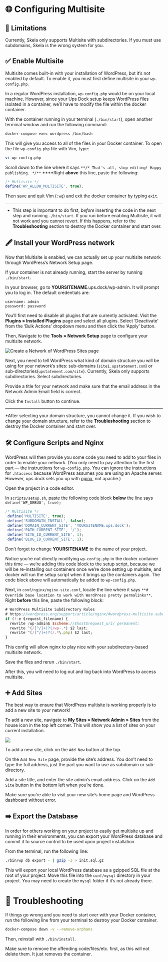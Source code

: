 # 🌐 Configuring Multisite
## 🔗 Limitations

Currently, Skela only supports Multisite with subdirectories. If you must use subdomains, Skela is the wrong system for you. 



## ✅ Enable Multisite

Multisite comes built-in with your installation of WordPress, but it’s not enabled by default. To enable it, you must first define multisite in your `wp-config.php`.

In a regular WordPress installation, `wp-config.php` would be on your local machine. However, since your Ups Dock setup keeps WordPress files isolated in a container, we’ll have to modify the file within the docker container. 

With the container running in your terminal (`./bin/start`), open another terminal window and run the following command:

```zsh
docker-compose exec wordpress /bin/bash
```

This will give you access to all of the files in your Docker container. To open the file `wp-config.php` file with Vim, type:


```zsh
vi wp-config.php
```

Scroll down to the line where it says `**/* That's all, stop editing! Happy publishing. */**` ****Right **above** this line, paste the following:


```javascript
/* Multisite */
define('WP_ALLOW_MULTISITE', true);
```                                                                     

Then save and quit Vim (`:wq`) and exit the docker container by typing `exit`.


----------

* This step is important to do first, *before* inserting the code in the next step and running `./bin/start`. If you run before enabling Multisite, it will not work and you cannot revert. If this happens, refer to the **Troubleshooting** section to destroy the Docker container and start over.



## 🖋 Install your WordPress network

Now that Multisite is enabled, we can actually set up your multisite network through WordPress’s Network Setup page.

If your container is not already running, start the server by running  `./bin/start`. 

In your browser, go to **YOURSITENAME**.ups.dock/wp-admin. It will prompt you to log in. The default credentials are:

    username: admin
    password: password

You’ll first need to disable all plugins that are currently activated. Visit the **Plugins » Installed Plugins** page and select all plugins. Select ‘Deactivate’ from the ‘Bulk Actions’ dropdown menu and then click the ‘Apply’ button.

Then, Navigate to the **Tools » Network Setup** page to configure your multisite network. 


![Create a Network of WordPress Sites page](https://i0.wp.com/wordpress.org/support/files/2018/11/network-create.png?fit=1024%2C743&ssl=1)



Next, you need to tell WordPress what kind of domain structure you will be using for your network’s sites: sub-domains (`site1.upstatement.com`) or sub-directories(`upstatement.com/site`). Currently, Skela only supports subdirectories. Select subdirectories.

Provide a title for your network and make sure that the email address in the Network Admin Email field is correct.

Click the `Install` button to continue. 


----------

*After selecting your domain structure, you cannot change it. If you wish to change your domain structure, refer to the **Troubleshooting** section to destroy the Docker container and start over.



## 🛠 Configure Scripts and Nginx 

WordPress will then provide you some code you need to add to your files in order to enable your network. (You only need to pay attention to the first part — the instructions for `wp-config.php`. You can ignore the instructions for `.htaccess` because WordPress assumes you are using an Apache server. However, ups dock sets you up with [nginx](https://www.nginx.com/), not apache.)

Open the project in a code editor. 

In `scripts/setup.sh`, paste the following code block **below** the line says `define('WP_DEBUG', true);`


```javascript
/* Multisite */
 define('MULTISITE', true);
 define('SUBDOMAIN_INSTALL', false);
 define('DOMAIN_CURRENT_SITE', 'YOURSITENAME.ups.dock');
 define('PATH_CURRENT_SITE', '/');
 define('SITE_ID_CURRENT_SITE', 1);
 define('BLOG_ID_CURRENT_SITE', 1);
 ```

Don’t forget to change **YOURSITENAME** to the name of your project.

Notice you’re not directly modifying `wp-config.php` in the docker container this time — we’re adding this code block to the setup script, because we will be re-installing our containers once we’re done setting up multisite, and docker will run the setup script when it brings up the containers again. The code block above will automatically be added to `wp-config.php`.


Next, in `conf/nginx/nginx-site.conf`, locate the line where it says `**# Override base location to work with WordPress pretty permalinks**`**.** Right **before** this line, paste the following block:

```javascript
# WordPress Multisite Subdirectory Rules   
# https://wordpress.org/support/article/nginx/#wordpress-multisite-subdirectory-rules      
if (!-e $request_filename) {          
  rewrite /wp-admin$ $scheme://$host$request_uri/ permanent;          
  rewrite ^(/[^/]+)?(/wp-.*) $2 last;          
  rewrite ^(/[^/]+)?(/.*\.php) $2 last;      
}
```

This config will allow nginx to play nice with your subdirectory-based multisite network.

Save the files and rerun `./bin/start`.

After this, you will need to log out and log back into WordPress to access multisite.



## ➕ Add Sites

The best way to ensure that WordPress multisite is working properly is to add a new site to your network!

To add a new site, navigate to **My Sites » Network Admin » Sites** from the house icon in the top left corner. This will show you a list of sites on your current installation.


![](https://paper-attachments.dropbox.com/s_E2E20ECA9384D2EC84AC7E267F57CE88F99A1E729B7D89FCC58370D717AC0FD7_1580360656682_image.png)


To add a new site, click on the `Add New` button at the top.

On the `Add New Site` page, provide the site’s address. You don’t need to type the full address, just the part you want to use as subdomain or sub-directory.

Add a site title, and enter the site admin’s email address. Click on the `Add Site` button in the bottom left when you’re done.

Make sure you’re able to visit your new site’s home page and WordPress dashboard without error.



## ➡️ Export the Database

In order for others working on your project to easily get multisite up and running in their environments, you can export your WordPress database and commit it to source control to be used upon project installation.

From the terminal, run the following line:

```zsh
./bin/wp db export - | gzip -3 > init.sql.gz
```

This will export your local WordPress database as a gzipped SQL file at the root of your project. Move this file into the  `conf/mysql` directory in your project. You may need to create the `mysql` folder if it’s not already there.



# 🧐 Troubleshooting

If things go wrong and you need to start over with your Docker container, run the following line from your terminal to destroy your Docker container.

```zsh
docker-compose down -v --remove-orphans
```

Then, reinstall with `./bin/install`. 

Make sure to remove the offending code/files/etc. first, as this will not delete them. It just removes the container.

